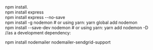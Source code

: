 npm install.</br>
npm install express</br>
npm install express --no-save</br>
npm install -g nodemon # or using yarn: yarn global add nodemon</br>
npm install --save-dev nodemon # or using yarn: yarn add nodemon -D </br>//as a development dependency:</br>

npm install nodemailer nodemailer-sendgrid-support</br>


